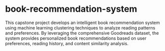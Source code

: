 # book-recommendation-system
This capstone project develops an intelligent book recommendation system using machine learning clustering techniques to analyze reading patterns and preferences. By leveraging the comprehensive Goodreads dataset, the system provides personalized book recommendations based on user preferences, reading history, and content similarity analysis.
